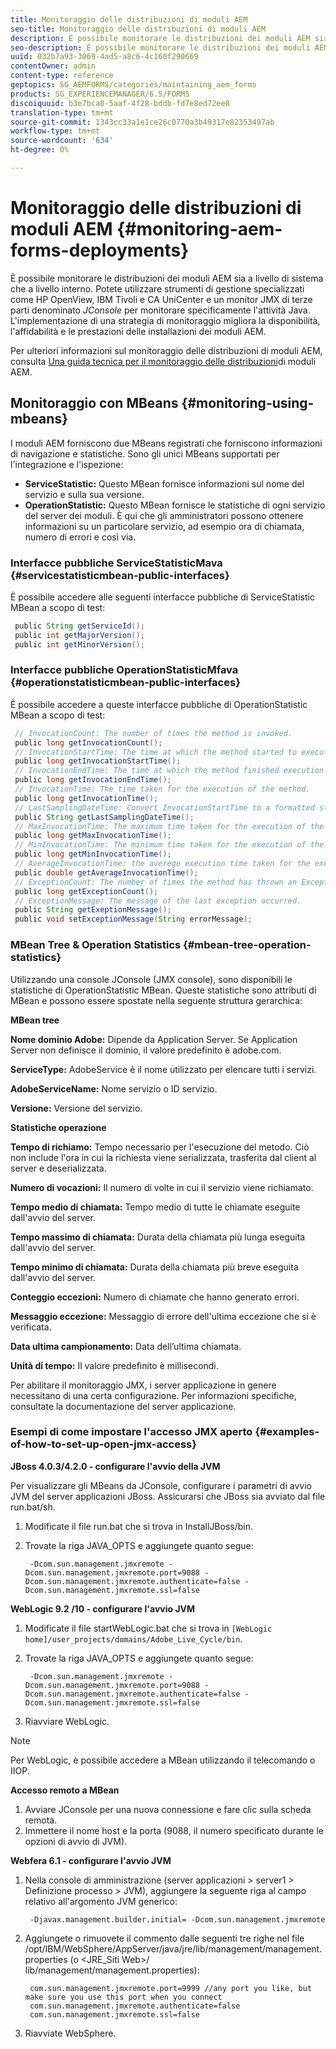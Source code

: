 ```yaml
---
title: Monitoraggio delle distribuzioni di moduli AEM
seo-title: Monitoraggio delle distribuzioni di moduli AEM
description: È possibile monitorare le distribuzioni dei moduli AEM sia a livello di sistema che a livello interno. Ulteriori informazioni sul monitoraggio delle distribuzioni di moduli AEM da questo documento.
seo-description: È possibile monitorare le distribuzioni dei moduli AEM sia a livello di sistema che a livello interno. Ulteriori informazioni sul monitoraggio delle distribuzioni di moduli AEM da questo documento.
uuid: 032b7a93-3069-4ad5-a8c6-4c160f290669
contentOwner: admin
content-type: reference
geptopics: SG_AEMFORMS/categories/maintaining_aem_forms
products: SG_EXPERIENCEMANAGER/6.5/FORMS
discoiquuid: b3e7bca0-5aaf-4f28-bddb-fd7e8ed72ee8
translation-type: tm+mt
source-git-commit: 1343cc33a1e1ce26c0770a3b49317e82353497ab
workflow-type: tm+mt
source-wordcount: '634'
ht-degree: 0%

---
```



# Monitoraggio delle distribuzioni di moduli AEM {#monitoring-aem-forms-deployments}

È possibile monitorare le distribuzioni dei moduli AEM sia a livello di sistema che a livello interno. Potete utilizzare strumenti di gestione specializzati come HP OpenView, IBM Tivoli e CA UniCenter e un monitor JMX di terze parti denominato *JConsole* per monitorare specificamente l&#39;attività Java. L&#39;implementazione di una strategia di monitoraggio migliora la disponibilità, l&#39;affidabilità e le prestazioni delle installazioni dei moduli AEM.

Per ulteriori informazioni sul monitoraggio delle distribuzioni di moduli AEM, consulta [Una guida tecnica per il monitoraggio delle distribuzioni](https://www.adobe.com/devnet/livecycle/pdfs/lc_monitoring_wp_ue.pdf)di moduli AEM.

## Monitoraggio con MBeans {#monitoring-using-mbeans}

I moduli AEM forniscono due MBeans registrati che forniscono informazioni di navigazione e statistiche. Sono gli unici MBeans supportati per l&#39;integrazione e l&#39;ispezione:

* **ServiceStatistic:** Questo MBean fornisce informazioni sul nome del servizio e sulla sua versione.
* **OperationStatistic:** Questo MBean fornisce le statistiche di ogni servizio del server dei moduli. È qui che gli amministratori possono ottenere informazioni su un particolare servizio, ad esempio ora di chiamata, numero di errori e così via.

### Interfacce pubbliche ServiceStatisticMava {#servicestatisticmbean-public-interfaces}

È possibile accedere alle seguenti interfacce pubbliche di ServiceStatistic MBean a scopo di test:

```java
 public String getServiceId();
 public int getMajorVersion();
 public int getMinorVersion();
```

### Interfacce pubbliche OperationStatisticMfava {#operationstatisticmbean-public-interfaces}

È possibile accedere a queste interfacce pubbliche di OperationStatistic MBean a scopo di test:

```java
 // InvocationCount: The number of times the method is invoked.
 public long getInvocationCount();
 // InvocationStartTime: The time at which the method started to execute.
 public long getInvocationStartTime();
 // InvocationEndTime: The time at which the method finished execution.
 public long getInvocationEndTime();
 // InvocationTime: The time taken for the execution of the method.
 public long getInvocationTime();
 // LastSamplingDateTime: Convert InvocationStartTime to a formatted string
 public String getLastSamplingDateTime();
 // MaxInvocationTime: The maximum time taken for the execution of the method.
 public long getMaxInvocationTime();
 // MinInvocationTime: The minimum time taken for the execution of the method.
 public long getMinInvocationTime();
 // AverageInvocationTime: the averege execution time taken for the execution of the method.
 public double getAverageInvocationTime();
 // ExceptionCount: The number of times the method has thrown an Exception.
 public long getExceptionCount();
 // ExceptionMessage: The message of the last exception occurred.
 public String getExeptionMessage();
 public void setExceptionMessage(String errorMessage);
```

### MBean Tree &amp; Operation Statistics {#mbean-tree-operation-statistics}

Utilizzando una console JConsole (JMX console), sono disponibili le statistiche di OperationStatistic MBean. Queste statistiche sono attributi di MBean e possono essere spostate nella seguente struttura gerarchica:

**MBean tree**

**Nome dominio Adobe:** Dipende da Application Server. Se Application Server non definisce il dominio, il valore predefinito è adobe.com.

**ServiceType:** AdobeService è il nome utilizzato per elencare tutti i servizi.

**AdobeServiceName:** Nome servizio o ID servizio.

**Versione:** Versione del servizio.

**Statistiche operazione**

**Tempo di richiamo:** Tempo necessario per l&#39;esecuzione del metodo. Ciò non include l&#39;ora in cui la richiesta viene serializzata, trasferita dal client al server e deserializzata.

**Numero di vocazioni:** Il numero di volte in cui il servizio viene richiamato.

**Tempo medio di chiamata:** Tempo medio di tutte le chiamate eseguite dall&#39;avvio del server.

**Tempo massimo di chiamata:** Durata della chiamata più lunga eseguita dall&#39;avvio del server.

**Tempo minimo di chiamata:** Durata della chiamata più breve eseguita dall&#39;avvio del server.

**Conteggio eccezioni:** Numero di chiamate che hanno generato errori.

**Messaggio eccezione:** Messaggio di errore dell&#39;ultima eccezione che si è verificata.

**Data ultima campionamento:** Data dell’ultima chiamata.

**Unità di tempo:** Il valore predefinito è millisecondi.

Per abilitare il monitoraggio JMX, i server applicazione in genere necessitano di una certa configurazione. Per informazioni specifiche, consultate la documentazione del server applicazione.

### Esempi di come impostare l&#39;accesso JMX aperto {#examples-of-how-to-set-up-open-jmx-access}

**JBoss 4.0.3/4.2.0 - configurare l&#39;avvio della JVM**

Per visualizzare gli MBeans da JConsole, configurare i parametri di avvio JVM del server applicazioni JBoss. Assicurarsi che JBoss sia avviato dal file run.bat/sh.

1. Modificate il file run.bat che si trova in InstallJBoss/bin.
1. Trovate la riga JAVA_OPTS e aggiungete quanto segue:

   ```shell
    -Dcom.sun.management.jmxremote -Dcom.sun.management.jmxremote.port=9088 -Dcom.sun.management.jmxremote.authenticate=false -Dcom.sun.management.jmxremote.ssl=false
   ```

**WebLogic 9.2 /10 - configurare l&#39;avvio JVM**

1. Modificate il file startWebLogic.bat che si trova in `[WebLogic home]/user_projects/domains/Adobe_Live_Cycle/bin`.
1. Trovate la riga JAVA_OPTS e aggiungete quanto segue:

   ```shell
    -Dcom.sun.management.jmxremote -Dcom.sun.management.jmxremote.port=9088 -Dcom.sun.management.jmxremote.authenticate=false -Dcom.sun.management.jmxremote.ssl=false
   ```

1. Riavviare WebLogic.

>[!NOTE]
>
>Per WebLogic, è possibile accedere a MBean utilizzando il telecomando o IIOP.

**Accesso remoto a MBean**

1. Avviare JConsole per una nuova connessione e fare clic sulla scheda remota.
1. Immettere il nome host e la porta (9088, il numero specificato durante le opzioni di avvio di JVM).

**Webfera 6.1 - configurare l&#39;avvio JVM**

1. Nella console di amministrazione (server applicazioni > server1 > Definizione processo > JVM), aggiungere la seguente riga al campo relativo all&#39;argomento JVM generico:

   ```shell
    -Djavax.management.builder.initial= -Dcom.sun.management.jmxremote
   ```

1. Aggiungete o rimuovete il commento dalle seguenti tre righe nel file /opt/IBM/WebSphere/AppServer/java/jre/lib/management/management.properties (o &lt;JRE_Siti Web>/ lib/management/management.properties):

   ```shell
    com.sun.management.jmxremote.port=9999 //any port you like, but make sure you use this port when you connect
    com.sun.management.jmxremote.authenticate=false
    com.sun.management.jmxremote.ssl=false
   ```

1. Riavviate WebSphere.

